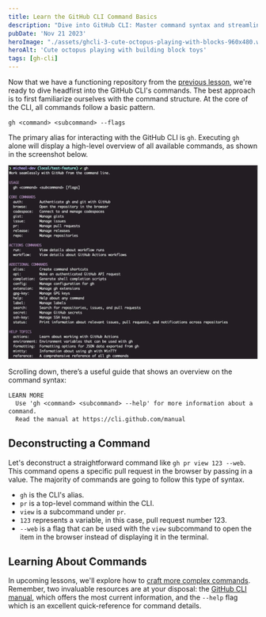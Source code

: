 ```yaml
---
title: Learn the GitHub CLI Command Basics
description: "Dive into GitHub CLI: Master command syntax and streamline your development process. Our guide breaks down CLI commands, making them easy to learn and apply."
pubDate: 'Nov 21 2023'
heroImage: "./assets/ghcli-3-cute-octopus-playing-with-blocks-960x480.webp"
heroAlt: 'Cute octopus playing with building block toys'
tags: [gh-cli]
---
```


Now that we have a functioning repository from the [previous lesson](/blog/ghcli-2-initializing-a-repo-with-the-github-cli/), we're ready to dive headfirst into the GitHub CLI's commands. The best approach is to first familiarize ourselves with the command structure. At the core of the CLI, all commands follow a basic pattern.

```shell
gh <command> <subcommand> --flags
```

The primary alias for interacting with the GitHub CLI is `gh`. Executing `gh` alone will display a high-level overview of all available commands, as shown in the screenshot below.

![Display of possible commands when using `gh` by itself](./assets/ghcli-3-gh-base-command.webp)

Scrolling down, there’s a useful guide that shows an overview on the command syntax:

```shell
LEARN MORE
  Use 'gh <command> <subcommand> --help' for more information about a command.
  Read the manual at https://cli.github.com/manual
```

## Deconstructing a Command
Let's deconstruct a straightforward command like `gh pr view 123 --web`. This command opens a specific pull request in the browser by passing in a value. The majority of commands are going to follow this type of syntax.

- `gh` is the CLI's alias.
- `pr` is a top-level command within the CLI.
- `view` is a subcommand under `pr`.
- `123` represents a variable, in this case, pull request number 123.
- `--web` is a flag that can be used with the `view` subcommand to open the item in the browser instead of displaying it in the terminal.

## Learning About Commands
In upcoming lessons, we'll explore how to [craft more complex commands](/blog/ghcli-3-deconstructing-and-building-commands/). Remember, two invaluable resources are at your disposal: the [GitHub CLI manual](https://cli.github.com/manual), which offers the most current information, and the `--help` flag which is an excellent quick-reference for command details.